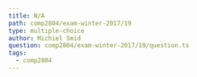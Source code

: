 ```yaml
---
title: N/A
path: comp2804/exam-winter-2017/19
type: multiple-choice
author: Michiel Smid
question: comp2804/exam-winter-2017/19/question.ts
tags:
  - comp2804
---
```

